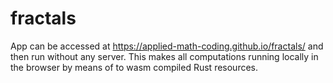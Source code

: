 # fractals

App can be accessed at https://applied-math-coding.github.io/fractals/
and then run without any server.
This makes all computations running locally in the browser by means of to wasm compiled
Rust resources.

